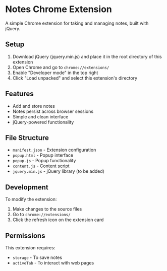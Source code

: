 # Notes Chrome Extension

A simple Chrome extension for taking and managing notes, built with jQuery.

## Setup

1. Download jQuery (jquery.min.js) and place it in the root directory of this extension
2. Open Chrome and go to `chrome://extensions/`
3. Enable "Developer mode" in the top right
4. Click "Load unpacked" and select this extension's directory

## Features

- Add and store notes
- Notes persist across browser sessions
- Simple and clean interface
- jQuery-powered functionality

## File Structure

- `manifest.json` - Extension configuration
- `popup.html` - Popup interface
- `popup.js` - Popup functionality
- `content.js` - Content script
- `jquery.min.js` - jQuery library (to be added)

## Development

To modify the extension:
1. Make changes to the source files
2. Go to `chrome://extensions/`
3. Click the refresh icon on the extension card

## Permissions

This extension requires:
- `storage` - To save notes
- `activeTab` - To interact with web pages 